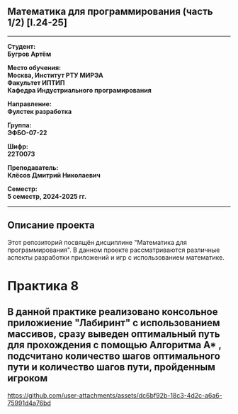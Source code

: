 ## Математика для программирования (часть 1/2) [I.24-25]
---

**Студент:**  
**Бугров Артём**  

**Место обучения:**  
**Москва, Институт РТУ МИРЭА**  
**Факультет ИПТИП**  
**Кафедра Индустриального програмирования**  

**Направление:**  
**Фулстек разработка**  

**Группа:**  
**ЭФБО-07-22**  

**Шифр:**  
**22Т0073**  

**Преподаватель:**  
**Клёсов Дмитрий Николаевич**  

**Семестр:**  
**5 семестр, 2024-2025 гг.**

---

## Описание проекта

Этот репозиторий посвящён дисциплине "Математика для программирования". В данном проекте рассматриваются различные аспекты разработки приложений и игр с использованием математике.


# Практика 8

## В данной практике реализовано консольное приложиение "Лабиринт" с использованием массивов, сразу выведен оптимальный путь для прохождения с помощью Алгоритма А* , подсчитано количество шагов оптимального пути и количество шагов пути, пройденным игроком



https://github.com/user-attachments/assets/dc6bf92b-18c3-4d2c-a6a6-75991d4a76bd

